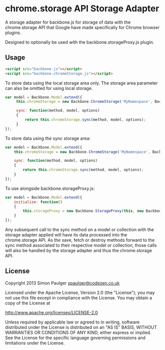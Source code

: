 
# chrome.storage API Storage Adapter

A storage adapter for backbone.js for storage of data with the chrome.storage API
that Google have made specifically for Chrome browser plugins.

Designed to optionally be used with the backbone.storageProxy.js plugin.

## Usage

```html
<script src="backbone.js"></script>
<script src="backbone.chromeStorage.js"></script>
```

To store data using the local storage area only. The storage area parameter can also
be omitted for using local storage.

```javascript
var model = Backbone.Model.extend({
     this.chromeStorage = new Backbone.ChromeStorage('MyNamespace', Backbone.ChromeStorage.StorageArea.LOCAL),

     sync: function(method, model, options)
     {
         return this.chromeStorage.sync(method, model, options);
     }
});
```

To store data using the sync storage area:

```javascript
var model = Backbone.Model.extend({
    this.chromeStorage = new Backbone.ChromeStorage('MyNamespace', Backbone.ChromeStorage.StorageArea.SYNC),

    sync: function(method, model, options)
    {
        return this.chromeStorage.sync(method, model, options);
    }
});
```

To use alongside backbone.storageProxy.js:

```javascript
var model = Backbone.Model.extend({
    initialize: function()
    {
        this.storageProxy = new Backbone.StorageProxy(this, new Backbone.ChromeStorage('MyNamespace');
    }
});
```

Any subsequent call to the sync method on a model or collection with the storage adapter applied will
have its data processed into the chrome.storage API. As the save, fetch or destroy methods forward
to the sync method associated to their respective model or collection, those calls will also be handled
by the storage adapter and thus the chrome.storage API.

## License

Copyright 2013 Simon Paulger <spaulger@codezen.co.uk>

Licensed under the Apache License, Version 2.0 (the "License");
you may not use this file except in compliance with the License.
You may obtain a copy of the License at

http://www.apache.org/licenses/LICENSE-2.0

Unless required by applicable law or agreed to in writing, software
distributed under the License is distributed on an "AS IS" BASIS,
WITHOUT WARRANTIES OR CONDITIONS OF ANY KIND, either express or implied.
See the License for the specific language governing permissions and
limitations under the License.
